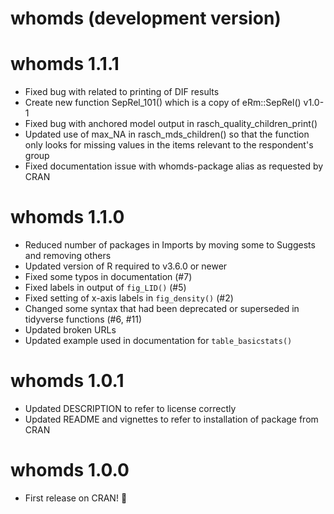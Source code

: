 # whomds (development version)

# whomds 1.1.1

- Fixed bug with related to printing of DIF results
- Create new function SepRel_101() which is a copy of eRm::SepRel() v1.0-1
- Fixed bug with anchored model output in rasch_quality_children_print()
- Updated use of max_NA in rasch_mds_children() so that the function only looks for missing values in the items relevant to the respondent's group
- Fixed documentation issue with whomds-package alias as requested by CRAN

# whomds 1.1.0

- Reduced number of packages in Imports by moving some to Suggests and removing others
- Updated version of R required to v3.6.0 or newer
- Fixed some typos in documentation (#7)
- Fixed labels in output of `fig_LID()` (#5)
- Fixed setting of x-axis labels in `fig_density()` (#2)
- Changed some syntax that had been deprecated or superseded in tidyverse functions (#6, #11)
- Updated broken URLs
- Updated example used in documentation for `table_basicstats()`

# whomds 1.0.1

- Updated DESCRIPTION to refer to license correctly
- Updated README and vignettes to refer to installation of package from CRAN

# whomds 1.0.0

- First release on CRAN! 🎉
